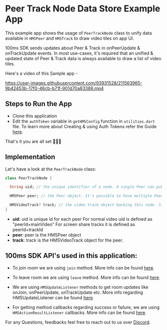 # Peer Track Node Data Store Example App

This example app shows the usage of `PeerTrackNode` class to unify data available in `HMSPeer` and `HMSTrack` to draw video tiles on app UI.

100ms SDK sends updates about Peer & Track in onPeerUpdate & onTrackUpdate events. In most use-cases, it's required that an unified & updated state of Peer & Track data is always available to draw a list of video tiles.

Here's a video of this Sample app -

https://user-images.githubusercontent.com/93931528/211563965-9b42453b-17f0-46cb-b71f-901d70a83388.mp4


## Steps to Run the App

- Clone this application
- Edit the `authToken` variable in `getHMSConfig` function in `utilities.dart` file. To learn more about Creating & using Auth Tokens refer the Guide [here](https://www.100ms.live/docs/flutter/v2/guides/token).

That's it you are all set 🚀🚀🚀


## Implementation

Let's have a look at the `PeerTrackNode` class:

```dart
class PeerTrackNode {

  String uid; // the unique identifier of a node. A single Peer can publish multiple Tracks like Screenshare, Video Plugins, etc

  HMSPeer peer; // the Peer object. It's possible to have multiple PeerTrackNodes for a single Peer. For example, when the peer is doing a Screenshare, playing custom video track, etc

  HMSVideoTrack? track; // the video track object backing this node. Since audio plays automatically, we are only considering Video Tracks to build the PeerTrackNode object
}
```

- **uid**: uid is unique id for each peer
       For normal video uid is defined as "peerId+mainVideo"
       For screen share tracks it is defined as peerId+trackId
- **peer**: peer is the HMSPeer object 
- **track**: track is the HMSVideoTrack object for the peer.


## 100ms SDK API's used in this application:

- To join room we are using  `join` method. More info can be found [here](https://www.100ms.live/docs/flutter/v2/features/join).

- To leave room we are using `leave` method. More info can be found [here](https://www.100ms.live/docs/flutter/v2/features/leave).

- We are using `HMSUpdateListener` methods to get room updates like onJoin, onPeerUpdate, onTrackUpdate etc. More info regarding HMSUpdateListener can be found [here](https://www.100ms.live/docs/flutter/v2/features/update-listeners).

- For getting method callbacks regarding success or failure, we are using `HMSActionResultListener` callbacks. More info can be found [here](https://www.100ms.live/docs/flutter/v2/features/action-result-listeners).

For any Questions, feedbacks feel free to reach out to us over [Discord](https://discord.com/invite/kGdmszyzq2).
